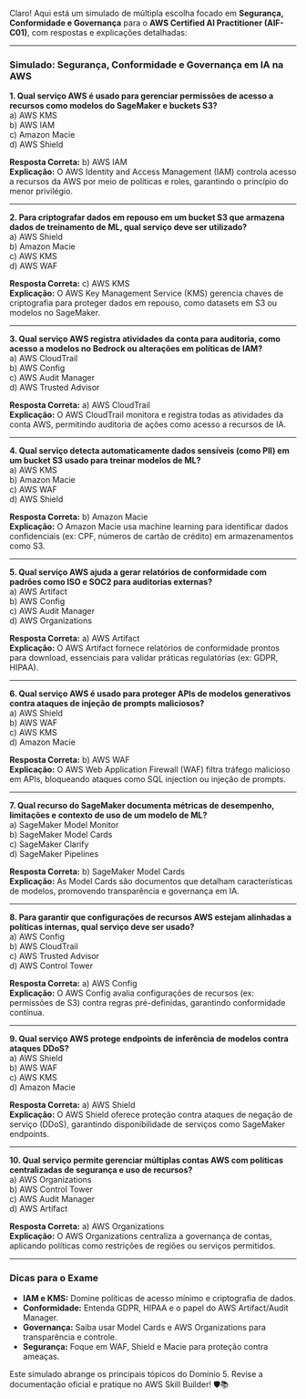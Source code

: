 Claro! Aqui está um simulado de múltipla escolha focado em **Segurança, Conformidade e Governança** para o **AWS Certified AI Practitioner (AIF-C01)**, com respostas e explicações detalhadas:

---

### **Simulado: Segurança, Conformidade e Governança em IA na AWS**  
**1. Qual serviço AWS é usado para gerenciar permissões de acesso a recursos como modelos do SageMaker e buckets S3?**  
a) AWS KMS  
b) AWS IAM  
c) Amazon Macie  
d) AWS Shield  

**Resposta Correta:** b) AWS IAM  
**Explicação:** O AWS Identity and Access Management (IAM) controla acesso a recursos da AWS por meio de políticas e roles, garantindo o princípio do menor privilégio.  

---

**2. Para criptografar dados em repouso em um bucket S3 que armazena dados de treinamento de ML, qual serviço deve ser utilizado?**  
a) AWS Shield  
b) Amazon Macie  
c) AWS KMS  
d) AWS WAF  

**Resposta Correta:** c) AWS KMS  
**Explicação:** O AWS Key Management Service (KMS) gerencia chaves de criptografia para proteger dados em repouso, como datasets em S3 ou modelos no SageMaker.  

---

**3. Qual serviço AWS registra atividades da conta para auditoria, como acesso a modelos no Bedrock ou alterações em políticas de IAM?**  
a) AWS CloudTrail  
b) AWS Config  
c) AWS Audit Manager  
d) AWS Trusted Advisor  

**Resposta Correta:** a) AWS CloudTrail  
**Explicação:** O AWS CloudTrail monitora e registra todas as atividades da conta AWS, permitindo auditoria de ações como acesso a recursos de IA.  

---

**4. Qual serviço detecta automaticamente dados sensíveis (como PII) em um bucket S3 usado para treinar modelos de ML?**  
a) AWS KMS  
b) Amazon Macie  
c) AWS WAF  
d) AWS Shield  

**Resposta Correta:** b) Amazon Macie  
**Explicação:** O Amazon Macie usa machine learning para identificar dados confidenciais (ex: CPF, números de cartão de crédito) em armazenamentos como S3.  

---

**5. Qual serviço AWS ajuda a gerar relatórios de conformidade com padrões como ISO e SOC2 para auditorias externas?**  
a) AWS Artifact  
b) AWS Config  
c) AWS Audit Manager  
d) AWS Organizations  

**Resposta Correta:** a) AWS Artifact  
**Explicação:** O AWS Artifact fornece relatórios de conformidade prontos para download, essenciais para validar práticas regulatórias (ex: GDPR, HIPAA).  

---

**6. Qual serviço AWS é usado para proteger APIs de modelos generativos contra ataques de injeção de prompts maliciosos?**  
a) AWS Shield  
b) AWS WAF  
c) AWS KMS  
d) Amazon Macie  

**Resposta Correta:** b) AWS WAF  
**Explicação:** O AWS Web Application Firewall (WAF) filtra tráfego malicioso em APIs, bloqueando ataques como SQL injection ou injeção de prompts.  

---

**7. Qual recurso do SageMaker documenta métricas de desempenho, limitações e contexto de uso de um modelo de ML?**  
a) SageMaker Model Monitor  
b) SageMaker Model Cards  
c) SageMaker Clarify  
d) SageMaker Pipelines  

**Resposta Correta:** b) SageMaker Model Cards  
**Explicação:** As Model Cards são documentos que detalham características de modelos, promovendo transparência e governança em IA.  

---

**8. Para garantir que configurações de recursos AWS estejam alinhadas a políticas internas, qual serviço deve ser usado?**  
a) AWS Config  
b) AWS CloudTrail  
c) AWS Trusted Advisor  
d) AWS Control Tower  

**Resposta Correta:** a) AWS Config  
**Explicação:** O AWS Config avalia configurações de recursos (ex: permissões de S3) contra regras pré-definidas, garantindo conformidade contínua.  

---

**9. Qual serviço AWS protege endpoints de inferência de modelos contra ataques DDoS?**  
a) AWS Shield  
b) AWS WAF  
c) AWS KMS  
d) Amazon Macie  

**Resposta Correta:** a) AWS Shield  
**Explicação:** O AWS Shield oferece proteção contra ataques de negação de serviço (DDoS), garantindo disponibilidade de serviços como SageMaker endpoints.  

---

**10. Qual serviço permite gerenciar múltiplas contas AWS com políticas centralizadas de segurança e uso de recursos?**  
a) AWS Organizations  
b) AWS Control Tower  
c) AWS Audit Manager  
d) AWS Artifact  

**Resposta Correta:** a) AWS Organizations  
**Explicação:** O AWS Organizations centraliza a governança de contas, aplicando políticas como restrições de regiões ou serviços permitidos.  

---

### **Dicas para o Exame**  
- **IAM e KMS:** Domine políticas de acesso mínimo e criptografia de dados.  
- **Conformidade:** Entenda GDPR, HIPAA e o papel do AWS Artifact/Audit Manager.  
- **Governança:** Saiba usar Model Cards e AWS Organizations para transparência e controle.  
- **Segurança:** Foque em WAF, Shield e Macie para proteção contra ameaças.  

Este simulado abrange os principais tópicos do Domínio 5. Revise a documentação oficial e pratique no AWS Skill Builder! 🛡️📚